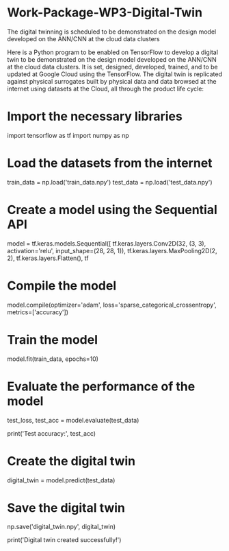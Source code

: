 # Work-Package-WP3-Digital-Twin
The digital twinning is scheduled to be demonstrated on the design model developed on the ANN/CNN at the cloud data clusters


Here is a Python program to be enabled on TensorFlow to develop a digital twin to be demonstrated on the design model developed on the ANN/CNN at the cloud data clusters. It is set, designed, developed, trained, and to be updated at Google Cloud using the TensorFlow. The digital twin is replicated against physical surrogates built by physical data and data browsed at the internet using datasets at the Cloud, all through the product life cycle:

# Import the necessary libraries
import tensorflow as tf
import numpy as np

# Load the datasets from the internet
train_data = np.load('train_data.npy')
test_data = np.load('test_data.npy')

# Create a model using the Sequential API
model = tf.keras.models.Sequential([
    tf.keras.layers.Conv2D(32, (3, 3), activation='relu', input_shape=(28, 28, 1)),
    tf.keras.layers.MaxPooling2D(2, 2),
    tf.keras.layers.Flatten(),
    tf

# Compile the model
model.compile(optimizer='adam',
              loss='sparse_categorical_crossentropy',
              metrics=['accuracy'])

# Train the model
model.fit(train_data, epochs=10)

# Evaluate the performance of the model
test_loss, test_acc = model.evaluate(test_data)

print('Test accuracy:', test_acc)

# Create the digital twin
digital_twin = model.predict(test_data)

# Save the digital twin
np.save('digital_twin.npy', digital_twin)

print('Digital twin created successfully!')
